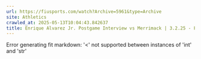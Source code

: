 ```yaml
---
url: https://fiusports.com/watch?Archive=5961&type=Archive
site: Athletics
crawled_at: 2025-05-13T10:04:43.842637
title: Enrique Alvarez Jr. Postgame Interview vs Merrimack | 3.2.25 - FIU Athletics
---
```


Error generating fit markdown: '<' not supported between instances of 'int' and 'str'